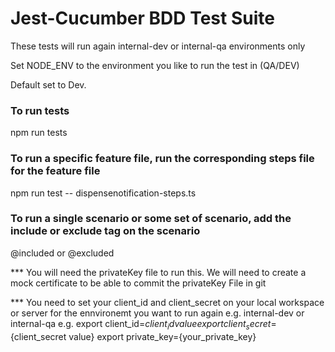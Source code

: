 # Jest-Cucumber BDD Test Suite

These tests will run again internal-dev or internal-qa environments only

Set NODE_ENV to the environment you like to run the test in (QA/DEV)

Default set to Dev.

### To run tests
npm run tests

### To run a specific feature file, run the corresponding steps file for the feature file
npm run test -- dispensenotification-steps.ts

### To run a single scenario or some set of scenario, add the include or exclude tag on the scenario
@included or @excluded


*** You will need the privateKey file to run this. We will need to create a mock
certificate to be able to commit the privateKey File in git

*** You need to set your client_id and client_secret on your local workspace or server for the ennvironemt
you want to run again e.g. internal-dev or internal-qa
e.g.
export client_id=${client_id value}
export client_secret=${client_secret value}
export private_key={your_private_key}
